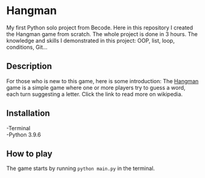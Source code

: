 # Hangman
My first Python solo project from Becode. Here in this repository I created the Hangman game from scratch.
The whole project is done in 3 hours. The knowledge and skills I demonstrated in this project: OOP, list, loop, conditions, Git...

## Description
For those who is new to this game, here is some introduction:
The [Hangman](<https://en.wikipedia.org/wiki/Hangman_(game)>) game is a simple game where one or more players try to guess a word, each turn suggesting a letter. Click the link to read more on wikipedia.

## Installation
-Terminal<br>
-Python 3.9.6

## How to play
The game starts by running `python main.py` in the terminal.



